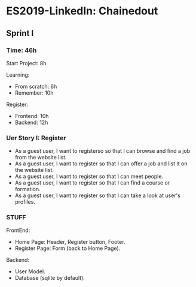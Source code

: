 # ES2019-LinkedIn: Chainedout

## Sprint I

### Time: 46h
Start Project: 8h

Learning:
- From scratch: 6h
- Remember: 10h

Register:
- Frontend: 10h
- Backend: 12h

### Uer Story I: Register
- As a guest user, I want to registerso so that I can browse and find a job from the website list.
- As a guest user, I want to register so that I can offer a job and list it on the website list.
- As a guest user, I want to register so that I can meet people.
- As a guest user, I want to register so that I can find a course or formation.
- As a guest user, I want to register so that I can take a look at user's profiles.

### STUFF
FrontEnd:
- Home Page: Header, Register button, Footer.
- Register Page: Form (back to Home Page).

Backend:
- User Model.
- Database (sqlite by default).